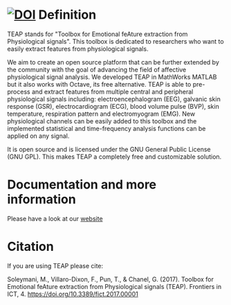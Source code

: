 [![DOI](https://zenodo.org/badge/DOI/10.5281/zenodo.154147.svg)](https://doi.org/10.5281/zenodo.154147)
Definition
==========

TEAP stands for "Toolbox for Emotional feAture extraction from Physiological signals". This toolbox is dedicated to researchers who want to easily extract features from physiological signals.

We aim to create an open source platform that can be further extended by the community with the goal of advancing the field of affective physiological signal analysis. We developed TEAP in MathWorks MATLAB but it also works with Octave, its free alternative. TEAP is able to pre-process and extract features from multiple  central and peripheral physiological signals including: electroencephalogram (EEG), galvanic skin response (GSR), electrocardiogram (ECG), blood volume pulse (BVP), skin temperature, respiration pattern and electromyogram (EMG). New physiological channels can be easily added to this toolbox and the implemented statistical and time-frequency analysis functions can be applied on any signal.


It is open source and is licensed under the GNU General Public License (GNU GPL). This makes TEAP a completely free and customizable solution.


Documentation and more information
==========

Please have a look at our [website](http://teap.unige.ch/)

Citation
==========

If you are using TEAP please cite:

Soleymani, M., Villaro-Dixon, F., Pun, T., & Chanel, G. (2017). Toolbox for Emotional feAture extraction from Physiological signals (TEAP). Frontiers in ICT, 4. https://doi.org/10.3389/fict.2017.00001
